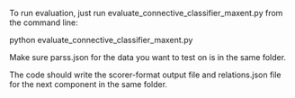 To run evaluation, just run evaluate_connective_classifier_maxent.py from the command line:

python  evaluate_connective_classifier_maxent.py 

Make sure parss.json for the data you want to test on is in the same folder.

The code should write the scorer-format output file and relations.json file for the next component in the same folder. 


